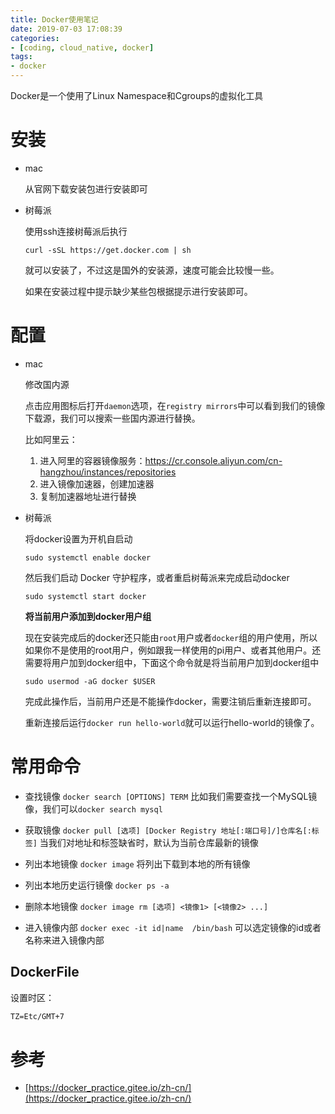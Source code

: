```yaml
---
title: Docker使用笔记
date: 2019-07-03 17:08:39
categories:
- [coding, cloud_native, docker]
tags: 
- docker
---
```


Docker是一个使用了Linux Namespace和Cgroups的虚拟化工具

# 安装

- mac

  从官网下载安装包进行安装即可

- 树莓派

  使用ssh连接树莓派后执行

  `curl -sSL https://get.docker.com | sh`  

  就可以安装了，不过这是国外的安装源，速度可能会比较慢一些。

  如果在安装过程中提示缺少某些包根据提示进行安装即可。

# 配置

- mac

  修改国内源

  点击应用图标后打开`daemon`选项，在`registry mirrors`中可以看到我们的镜像下载源，我们可以搜索一些国内源进行替换。

  比如阿里云：

  1. 进入阿里的容器镜像服务：https://cr.console.aliyun.com/cn-hangzhou/instances/repositories
  2. 进入镜像加速器，创建加速器
  3. 复制加速器地址进行替换

- 树莓派

  将docker设置为开机自启动

  `sudo systemctl enable docker`  

  然后我们启动 Docker 守护程序，或者重启树莓派来完成启动docker

  `sudo systemctl start docker`  

  **将当前用户添加到docker用户组**

  现在安装完成后的docker还只能由`root`用户或者`docker`组的用户使用，所以如果你不是使用的root用户，例如跟我一样使用的pi用户、或者其他用户。还需要将用户加到docker组中，下面这个命令就是将当前用户加到docker组中

  `sudo usermod -aG docker $USER`    

  完成此操作后，当前用户还是不能操作docker，需要注销后重新连接即可。  

  重新连接后运行`docker run hello-world`就可以运行hello-world的镜像了。


# 常用命令

- 查找镜像
`docker search [OPTIONS] TERM`
比如我们需要查找一个MySQL镜像，我们可以`docker search mysql`

- 获取镜像
`docker pull [选项] [Docker Registry 地址[:端口号]/]仓库名[:标签]`
当我们对地址和标签缺省时，默认为当前仓库最新的镜像

- 列出本地镜像
`docker image`
将列出下载到本地的所有镜像

- 列出本地历史运行镜像
`docker ps -a`

- 删除本地镜像
`docker image rm [选项] <镜像1> [<镜像2> ...]`

- 进入镜像内部
`docker exec -it id|name  /bin/bash`
可以选定镜像的id或者名称来进入镜像内部
## DockerFile

设置时区：

```xml
TZ=Etc/GMT+7
```

# 参考

- [https://docker_practice.gitee.io/zh-cn/](https://docker_practice.gitee.io/zh-cn/)